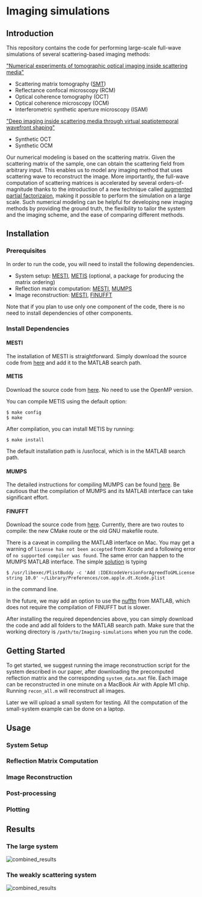 # Imaging simulations

## Introduction
This repository contains the code for performing large-scale full-wave simulations of several scattering-based imaging methods:

["Numerical experiments of tomographic optical imaging inside scattering media"](https://arxiv.org/abs/2308.07244)  
- Scattering matrix tomography ([SMT](https://arxiv.org/abs/2306.08793))
- Reflectance confocal microscopy (RCM)
- Optical coherence tomography (OCT)
- Optical coherence microscopy (OCM)
- Interferometric synthetic aperture microscopy (ISAM)

["Deep imaging inside scattering media through virtual spatiotemporal wavefront shaping"](https://arxiv.org/abs/2306.08793)
- Synthetic OCT
- Synthetic OCM

Our numerical modeling is based on the scattering matrix. Given the scattering matrix of the sample, one can obtain the scattering field from arbitrary input. This enables us to model any imaging method that uses scattering wave to reconstruct the image. More importantly, the full-wave computation of scattering matrices is accelerated by several orders-of-magnitude thanks to the introduction of a new technique called [augmented partial factorizaion](https://www.nature.com/articles/s43588-022-00370-6), making it possible to perform the simulation on a large scale. Such numerical modeling can be helpful for developing new imaging methods by providing the ground truth, the flexibility to tailor the system and the imaging scheme, and the ease of comparing different methods.

## Installation

### Prerequisites
In order to run the code, you will need to install the following dependencies.

- System setup: [MESTI](https://github.com/complexphoton/MESTI.m), [METIS](http://glaros.dtc.umn.edu/gkhome/metis/metis/overview) (optional, a package for producing the matrix ordering)
- Reflection matrix computation: [MESTI](https://github.com/complexphoton/MESTI.m), [MUMPS](https://mumps-solver.org/index.php)
- Image reconstruction: [MESTI](https://github.com/complexphoton/MESTI.m), [FINUFFT](https://finufft.readthedocs.io/en/latest/)

Note that if you plan to use only one component of the code, there is no need to install dependencies of other components.

### Install Dependencies

#### MESTI

The installation of MESTI is straightforward. Simply download the source code from [here](https://github.com/complexphoton/MESTI.m/tree/main/src) and add it to the MATLAB search path.

#### METIS

Download the source code from [here](http://glaros.dtc.umn.edu/gkhome/metis/metis/download). No need to use the OpenMP version.

You can compile METIS using the default option:
```
$ make config
$ make
```

After compilation, you can install METIS by running:
```
$ make install
```
The default installation path is /usr/local, which is in the MATLAB search path.

#### MUMPS

The detailed instructions for compiling MUMPS can be found [here](https://github.com/complexphoton/MESTI.m/tree/main/mumps). Be cautious that the compilation of MUMPS and its MATLAB interface can take significant effort. 

#### FINUFFT

Download the source code from [here](https://github.com/flatironinstitute/finufft). Currently, there are two routes to compile: the new CMake route or the old GNU makefile route. 

There is a caveat in compiling the MATLAB interface on Mac. You may get a warning of ```license has not been accepted``` from Xcode and a following error of ```no supported compiler was found```. The same error can happen to the MUMPS MATLAB interface. The simple [solution](https://finufft.readthedocs.io/en/latest/install.html#the-clang-route-default) is typing 

```
$ /usr/libexec/PlistBuddy -c 'Add :IDEXcodeVersionForAgreedToGMLicense string 10.0' ~/Library/Preferences/com.apple.dt.Xcode.plist
```
in the command line. 

In the future, we may add an option to use the [nufftn](https://www.mathworks.com/help/matlab/ref/double.nufftn.html) from MATLAB, which does not require the compilation of FINUFFT but is slower.

After installing the required dependencies above, you can simply download the code and add all folders to the MATLAB search path. Make sure that the working directory is ```/path/to/Imaging-simulations``` when you run the code.

## Getting Started
To get started, we suggest running the image reconstruction script for the system described in our paper, after downloading the precomputed reflection matrix and the corresponding ```system_data.mat``` file. Each image can be reconstructed in one minute on a MacBook Air with Apple M1 chip. Running ```recon_all.m``` will reconstruct all images.

Later we will upload a small system for testing. All the computation of the small-system example can be done on a laptop.

## Usage

### System Setup

### Reflection Matrix Computation

### Image Reconstruction

### Post-processing

### Plotting


## Results

### The large system

![combined_results](./figs/large_system/reconstructed_images/combined_results.jpg)
### The weakly scattering system

![combined_results](./figs/large_system_no_weak/reconstructed_images/combined_results.jpg)